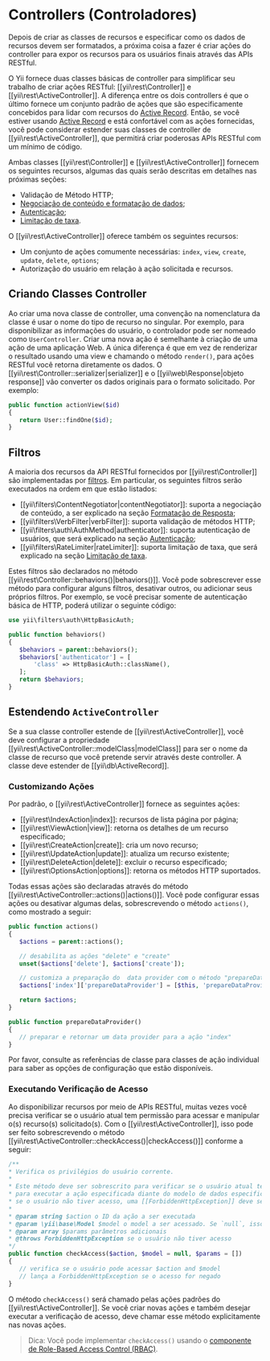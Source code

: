 Controllers (Controladores)
===========

Depois de criar as classes de recursos e especificar como os dados de recursos devem ser formatados, a próxima coisa a fazer é criar ações do controller para expor os recursos para os usuários finais através das APIs RESTful.

O Yii fornece duas classes básicas de controller para simplificar seu trabalho de criar ações RESTful: [[yii\rest\Controller]] e [[yii\rest\ActiveController]]. A diferença entre os dois controllers é que o último fornece um conjunto padrão de ações que são especificamente concebidos para lidar com recursos do [Active Record](db-active-record.md). Então, se você estiver usando [Active Record](db-active-record.md) e está confortável com as ações fornecidas, você pode considerar estender suas classes de controller de [[yii\rest\ActiveController]], que permitirá criar poderosas APIs RESTful com um mínimo de código.

Ambas classes [[yii\rest\Controller]] e [[yii\rest\ActiveController]] fornecem os seguintes recursos, algumas das quais serão descritas em detalhes nas próximas seções:

* Validação de Método HTTP;
* [Negociação de conteúdo e formatação de dados](rest-response-formatting.md);
* [Autenticação](rest-authentication.md);
* [Limitação de taxa](rest-rate-limiting.md).

O [[yii\rest\ActiveController]] oferece também os seguintes recursos:

* Um conjunto de ações comumente necessárias: `index`, `view`, `create`, `update`, `delete`, `options`;
* Autorização do usuário em relação à ação solicitada e recursos.


## Criando Classes Controller <span id="creating-controller"></span>

Ao criar uma nova classe de controller, uma convenção na nomenclatura da classe é usar o nome do tipo de recurso no singular. Por exemplo, para disponibilizar as informações do usuário, o controlador pode ser nomeado como `UserController`. Criar uma nova ação é semelhante à criação de uma ação de uma aplicação Web. A única diferença é que em vez de renderizar o resultado usando uma view e chamando o método `render()`, para ações RESTful você retorna diretamente os dados. O [[yii\rest\Controller::serializer|serializer]] e o [[yii\web\Response|objeto response]] vão converter os dados originais para o formato solicitado. Por exemplo:

```php
public function actionView($id)
{
   return User::findOne($id);
}
```


## Filtros <span id="filters"></span>

A maioria dos recursos da API RESTful fornecidos por [[yii\rest\Controller]] são implementadas por [filtros](structure-filters.md).
Em particular, os seguintes filtros serão executados na ordem em que estão listados:

* [[yii\filters\ContentNegotiator|contentNegotiator]]: suporta a negociação de conteúdo, a ser explicado na seção [Formatação de Resposta](rest-response-formatting.md);
* [[yii\filters\VerbFilter|verbFilter]]: suporta validação de métodos HTTP;
* [[yii\filters\auth\AuthMethod|authenticator]]: suporta autenticação de usuários, que será explicado na seção [Autenticação](rest-authentication.md);
* [[yii\filters\RateLimiter|rateLimiter]]: suporta limitação de taxa, que será explicado na seção
 [Limitação de taxa](rest-rate-limiting.md).

Estes filtros são declarados no método [[yii\rest\Controller::behaviors()|behaviors()]].
Você pode sobrescrever esse método para configurar alguns filtros, desativar outros, ou adicionar seus próprios filtros. Por exemplo, se você precisar somente de autenticação básica de HTTP, poderá utilizar o seguinte código:

```php
use yii\filters\auth\HttpBasicAuth;

public function behaviors()
{
   $behaviors = parent::behaviors();
   $behaviors['authenticator'] = [
       'class' => HttpBasicAuth::className(),
   ];
   return $behaviors;
}
```


## Estendendo `ActiveController` <span id="extending-active-controller"></span>

Se a sua classe controller estende de [[yii\rest\ActiveController]], você deve configurar a propriedade [[yii\rest\ActiveController::modelClass|modelClass]] para ser o nome da classe de recurso que você pretende servir através deste controller. A classe deve estender de [[yii\db\ActiveRecord]].


### Customizando Ações <span id="customizing-actions"></span>

Por padrão, o [[yii\rest\ActiveController]] fornece as seguintes ações:

* [[yii\rest\IndexAction|index]]: recursos de lista página por página;
* [[yii\rest\ViewAction|view]]: retorna os detalhes de um recurso especificado;
* [[yii\rest\CreateAction|create]]: cria um novo recurso;
* [[yii\rest\UpdateAction|update]]: atualiza um recurso existente;
* [[yii\rest\DeleteAction|delete]]: excluir o recurso especificado;
* [[yii\rest\OptionsAction|options]]: retorna os métodos HTTP suportados.

Todas essas ações são declaradas através do método [[yii\rest\ActiveController::actions()|actions()]]. Você pode configurar essas ações ou desativar algumas delas, sobrescrevendo o método `actions()`, como mostrado a seguir:

```php
public function actions()
{
   $actions = parent::actions();

   // desabilita as ações "delete" e "create"
   unset($actions['delete'], $actions['create']);

   // customiza a preparação do  data provider com o método "prepareDataProvider()"
   $actions['index']['prepareDataProvider'] = [$this, 'prepareDataProvider'];

   return $actions;
}

public function prepareDataProvider()
{
   // preparar e retornar um data provider para a ação "index"
}
```

Por favor, consulte as referências de classe para classes de ação individual para saber as opções de configuração que estão disponíveis.


### Executando Verificação de Acesso <span id="performing-access-check"></span>

Ao disponibilizar recursos por meio de APIs RESTful, muitas vezes você precisa verificar se o usuário atual tem permissão para acessar e manipular o(s) recurso(s) solicitado(s). Com o [[yii\rest\ActiveController]], isso pode ser feito sobrescrevendo o método [[yii\rest\ActiveController::checkAccess()|checkAccess()]]  conforme a seguir:

```php
/**
* Verifica os privilégios do usuário corrente.
*
* Este método deve ser sobrescrito para verificar se o usuário atual tem o privilégio
* para executar a ação especificada diante do modelo de dados especificado.
* se o usuário não tiver acesso, uma [[ForbiddenHttpException]] deve ser lançada.
*
* @param string $action o ID da ação a ser executada
* @param \yii\base\Model $model o model a ser acessado. Se `null`, isso significa que nenhum model específico está sendo acessado.
* @param array $params parâmetros adicionais
* @throws ForbiddenHttpException se o usuário não tiver acesso
*/
public function checkAccess($action, $model = null, $params = [])
{
   // verifica se o usuário pode acessar $action and $model
   // lança a ForbiddenHttpException se o acesso for negado
}
```

O método `checkAccess()` será chamado pelas ações padrões do [[yii\rest\ActiveController]]. Se você criar novas ações e também desejar executar a verificação de acesso, deve chamar esse método explicitamente nas novas ações.

> Dica: Você pode implementar `checkAccess()` usando o [componente de Role-Based Access Control (RBAC)](security-authorization.md).

